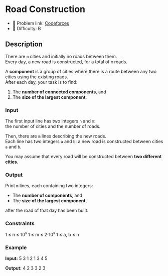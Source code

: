 # Road Construction

- 🧩 Problem link: [Codeforces](https://codeforces.com/problemset/problem/330/B)
- 🚦 Difficulty: B

## Description

There are `n` cities and initially no roads between them.  
Every day, a new road is constructed, for a total of `m` roads.

A **component** is a group of cities where there is a route between any two cities using the existing roads.  
After each day, your task is to find:

1. The **number of connected components**, and
2. The **size of the largest component**.

### Input

The first input line has two integers `n` and `m`:  
the number of cities and the number of roads.

Then, there are `m` lines describing the new roads.  
Each line has two integers `a` and `b`: a new road is constructed between cities `a` and `b`.

You may assume that every road will be constructed between **two different cities**.

### Output

Print `m` lines, each containing two integers:

- The **number of components**, and
- The **size of the largest component**,

after the road of that day has been built.

### Constraints

1 ≤ n ≤ 10⁵
1 ≤ m ≤ 2⋅10⁵
1 ≤ a, b ≤ n

### Example

**Input:**
5 3
1 2
1 3
4 5

**Output:**
4 2
3 3
2 3
